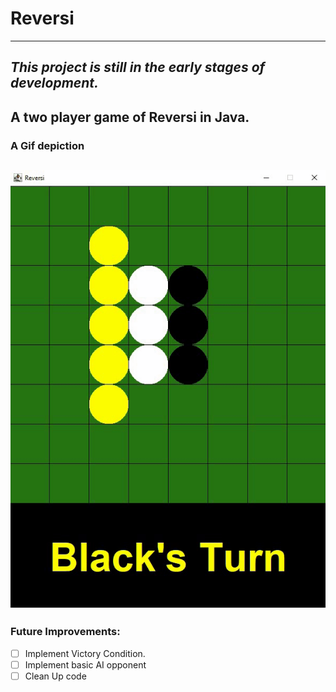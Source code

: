 # Reversi
---
***This project is still in the early stages of development.***
---
A two player game of Reversi in Java.
---
### A Gif depiction
![Reversi GIF](https://github.com/Jacob-Lillywhite/Reversi/blob/master/Screenshots/Reversi2.gif)
---
### Future Improvements: 
- [ ] Implement Victory Condition.
- [ ] Implement basic AI opponent
- [ ] Clean Up code
